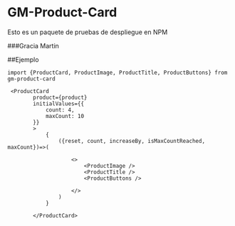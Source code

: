 # GM-Product-Card

Esto es un paquete de pruebas de despliegue en NPM

###Gracia Martin

##Ejemplo
```
import {ProductCard, ProductImage, ProductTitle, ProductButtons} from gm-product-card
```

```
 <ProductCard
        product={product}
        initialValues={{
            count: 4,
            maxCount: 10
        }}
        >
            {
                ({reset, count, increaseBy, isMaxCountReached, maxCount})=>(

                    <>
                        <ProductImage />
                        <ProductTitle />
                        <ProductButtons />
                        
                    </>
                )
            }
           
        </ProductCard>
```